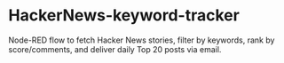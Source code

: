 # HackerNews-keyword-tracker
Node-RED flow to fetch Hacker News stories, filter by keywords, rank by score/comments, and deliver daily Top 20 posts via email.

